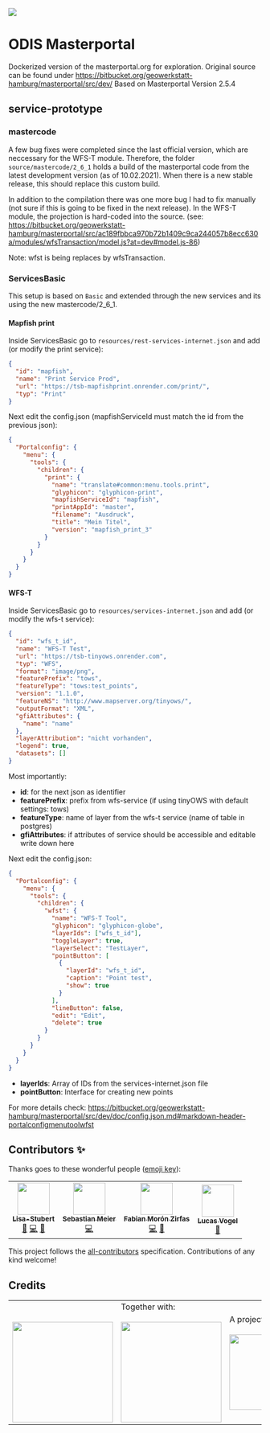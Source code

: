 ![](https://img.shields.io/badge/Built%20with%20%E2%9D%A4%EF%B8%8F-at%20Technologiestiftung%20Berlin-blue)

# ODIS Masterportal

Dockerized version of the masterportal.org for exploration. Original source can be found under https://bitbucket.org/geowerkstatt-hamburg/masterportal/src/dev/
Based on Masterportal Version 2.5.4

## service-prototype

### mastercode

A few bug fixes were completed since the last official version, which are neccessary for the WFS-T module. Therefore, the folder `source/mastercode/2_6_1` holds a build of the masterportal code from the latest development version (as of 10.02.2021). When there is a new stable release, this should replace this custom build.

In addition to the compilation there was one more bug I had to fix manually (not sure if this is going to be fixed in the next release). In the WFS-T module, the projection is hard-coded into the source. (see: https://bitbucket.org/geowerkstatt-hamburg/masterportal/src/ac189fbbca970b72b1409c9ca244057b8ecc630a/modules/wfsTransaction/model.js?at=dev#model.js-86)

Note: wfst is being replaces by wfsTransaction.

### ServicesBasic

This setup is based on `Basic` and extended through the new services and its using the new mastercode/2_6_1.

#### Mapfish print

Inside ServicesBasic go to `resources/rest-services-internet.json` and add (or modify the print service):

```json
{
  "id": "mapfish",
  "name": "Print Service Prod",
  "url": "https://tsb-mapfishprint.onrender.com/print/",
  "typ": "Print"
}
```

Next edit the config.json (mapfishServiceId must match the id from the previous json):

```json
{
  "Portalconfig": {
    "menu": {
      "tools": {
        "children": {
          "print": {
            "name": "translate#common:menu.tools.print",
            "glyphicon": "glyphicon-print",
            "mapfishServiceId": "mapfish",
            "printAppId": "master",
            "filename": "Ausdruck",
            "title": "Mein Titel",
            "version": "mapfish_print_3"
          }
        }
      }
    }
  }
}
```

#### WFS-T

Inside ServicesBasic go to `resources/services-internet.json` and add (or modify the wfs-t service):

```json
{
  "id": "wfs_t_id",
  "name": "WFS-T Test",
  "url": "https://tsb-tinyows.onrender.com",
  "typ": "WFS",
  "format": "image/png",
  "featurePrefix": "tows",
  "featureType": "tows:test_points",
  "version": "1.1.0",
  "featureNS": "http://www.mapserver.org/tinyows/",
  "outputFormat": "XML",
  "gfiAttributes": {
    "name": "name"
  },
  "layerAttribution": "nicht vorhanden",
  "legend": true,
  "datasets": []
}
```

Most importantly:

- **id**: for the next json as identifier
- **featurePrefix**: prefix from wfs-service (if using tinyOWS with default settings: tows)
- **featureType**: name of layer from the wfs-t service (name of table in postgres)
- **gfiAttributes**: if attributes of service should be accessible and editable write down here

Next edit the config.json:

```json
{
  "Portalconfig": {
    "menu": {
      "tools": {
        "children": {
          "wfst": {
            "name": "WFS-T Tool",
            "glyphicon": "glyphicon-globe",
            "layerIds": ["wfs_t_id"],
            "toggleLayer": true,
            "layerSelect": "TestLayer",
            "pointButton": [
              {
                "layerId": "wfs_t_id",
                "caption": "Point test",
                "show": true
              }
            ],
            "lineButton": false,
            "edit": "Edit",
            "delete": true
          }
        }
      }
    }
  }
}
```

- **layerIds**: Array of IDs from the services-internet.json file
- **pointButton**: Interface for creating new points

For more details check: https://bitbucket.org/geowerkstatt-hamburg/masterportal/src/dev/doc/config.json.md#markdown-header-portalconfigmenutoolwfst

## Contributors ✨

Thanks goes to these wonderful people ([emoji key](https://allcontributors.org/docs/en/emoji-key)):

<!-- ALL-CONTRIBUTORS-LIST:START - Do not remove or modify this section -->
<!-- prettier-ignore-start -->
<!-- markdownlint-disable -->
<table>
  <tr>
    <td align="center"><a href="https://github.com/Lisa-Stubert"><img src="https://avatars.githubusercontent.com/u/61182572?v=4?s=64" width="64px;" alt=""/><br /><sub><b>Lisa-Stubert</b></sub></a><br /><a href="#data-Lisa-Stubert" title="Data">🔣</a> <a href="https://github.com/technologiestiftung/odis-masterportal/commits?author=Lisa-Stubert" title="Code">💻</a> <a href="https://github.com/technologiestiftung/odis-masterportal/commits?author=Lisa-Stubert" title="Documentation">📖</a></td>
    <td align="center"><a href="http://www.sebastianmeier.eu/"><img src="https://avatars.githubusercontent.com/u/302789?v=4?s=64" width="64px;" alt=""/><br /><sub><b>Sebastian Meier</b></sub></a><br /><a href="https://github.com/technologiestiftung/odis-masterportal/commits?author=sebastian-meier" title="Code">💻</a></td>
    <td align="center"><a href="https://fabianmoronzirfas.me/"><img src="https://avatars.githubusercontent.com/u/315106?v=4?s=64" width="64px;" alt=""/><br /><sub><b>Fabian Morón Zirfas</b></sub></a><br /><a href="https://github.com/technologiestiftung/odis-masterportal/commits?author=ff6347" title="Code">💻</a> <a href="#maintenance-ff6347" title="Maintenance">🚧</a></td>
    <td align="center"><a href="https://github.com/vogelino"><img src="https://avatars.githubusercontent.com/u/2759340?v=4?s=64" width="64px;" alt=""/><br /><sub><b>Lucas Vogel</b></sub></a><br /><a href="https://github.com/technologiestiftung/odis-masterportal/commits?author=vogelino" title="Documentation">📖</a></td>
  </tr>
</table>

<!-- markdownlint-restore -->
<!-- prettier-ignore-end -->

<!-- ALL-CONTRIBUTORS-LIST:END -->

This project follows the [all-contributors](https://github.com/all-contributors/all-contributors) specification. Contributions of any kind welcome!

## Credits

<table>
  <tr>
    <td>
      <a href="https://odis-berlin.de">
        <br />
        <br />
        <img width="200" src="https://logos.citylab-berlin.org/logo-odis-berlin.svg" />
      </a>
    </td>
    <td>
      Together with: <a href="https://citylab-berlin.org/en/start/">
        <br />
        <br />
        <img width="200" src="https://logos.citylab-berlin.org/logo-citylab-berlin.svg" />
      </a>
    </td>
    <td>
      A project by: <a href="https://www.technologiestiftung-berlin.de/en/">
        <br />
        <br />
        <img width="150" src="https://logos.citylab-berlin.org/logo-technologiestiftung-berlin-en.svg" />
      </a>
    </td>
    <td>
      Supported by: <a href="https://www.berlin.de/sen/inneres/">
        <br />
        <br />
        <img width="100" src="https://logos.citylab-berlin.org/logo-berlin-seninnds-en.svg" />
      </a>
    </td>
  </tr>
</table>
